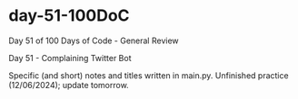 # day-51-100DoC
Day 51 of 100 Days of Code - General Review

Day 51 - Complaining Twitter Bot

Specific (and short) notes and titles written in main.py. 
  Unfinished practice (12/06/2024); update tomorrow.
